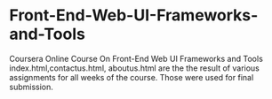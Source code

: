# Front-End-Web-UI-Frameworks-and-Tools
Coursera Online Course On Front-End Web UI Frameworks and Tools
index.html,contactus.html, aboutus.html are the the result of various assignments for all weeks of the course.
Those were used for final submission.
